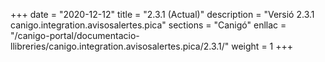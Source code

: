 +++
date        = "2020-12-12"
title       = "2.3.1 (Actual)"
description = "Versió 2.3.1 canigo.integration.avisosalertes.pica"
sections    = "Canigó"
enllac		= "/canigo-portal/documentacio-llibreries/canigo.integration.avisosalertes.pica/2.3.1/"
weight		= 1
+++
